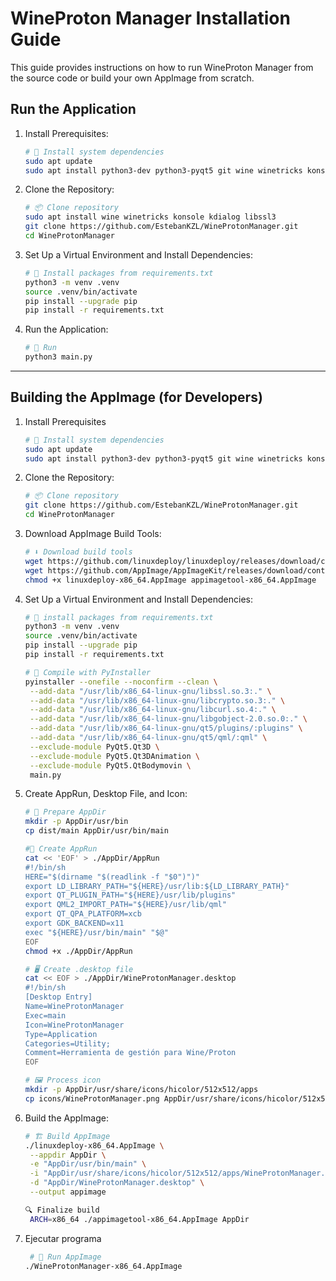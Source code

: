 # WineProton Manager Installation Guide

This guide provides instructions on how to run WineProton Manager from the source code or build your own AppImage from scratch.

## Run the Application

1. Install Prerequisites:
   ```bash
   # 🔧 Install system dependencies
   sudo apt update
   sudo apt install python3-dev python3-pyqt5 git wine winetricks konsole kdialog libssl3

2. Clone the Repository:
   ```bash
   # 📦 Clone repository
   sudo apt install wine winetricks konsole kdialog libssl3
   git clone https://github.com/EstebanKZL/WineProtonManager.git
   cd WineProtonManager

3. Set Up a Virtual Environment and Install Dependencies:
   ```bash
   # 🐍 Install packages from requirements.txt
   python3 -m venv .venv
   source .venv/bin/activate
   pip install --upgrade pip
   pip install -r requirements.txt

3. Run the Application:
   ```bash
   # 🏃 Run
   python3 main.py

---

## Building the AppImage (for Developers)

1. Install Prerequisites
   ```bash
   # 🔧 Install system dependencies
   sudo apt update
   sudo apt install python3-dev python3-pyqt5 git wine winetricks konsole kdialog libssl3 imagemagick

2. Clone the Repository:
   ```bash
   # 📦 Clone repository
   git clone https://github.com/EstebanKZL/WineProtonManager.git
   cd WineProtonManager
   
3. Download AppImage Build Tools:
   ```bash
   # ⬇️ Download build tools
   wget https://github.com/linuxdeploy/linuxdeploy/releases/download/continuous/linuxdeploy-x86_64.AppImage
   wget https://github.com/AppImage/AppImageKit/releases/download/continuous/appimagetool-x86_64.AppImage
   chmod +x linuxdeploy-x86_64.AppImage appimagetool-x86_64.AppImage

4. Set Up a Virtual Environment and Install Dependencies:
   ```bash
   # 🐍 install packages from requirements.txt
   python3 -m venv .venv
   source .venv/bin/activate
   pip install --upgrade pip
   pip install -r requirements.txt

   # 🔨 Compile with PyInstaller
   pyinstaller --onefile --noconfirm --clean \
    --add-data "/usr/lib/x86_64-linux-gnu/libssl.so.3:." \
    --add-data "/usr/lib/x86_64-linux-gnu/libcrypto.so.3:." \
    --add-data "/usr/lib/x86_64-linux-gnu/libcurl.so.4:." \
    --add-data "/usr/lib/x86_64-linux-gnu/libgobject-2.0.so.0:." \
    --add-data "/usr/lib/x86_64-linux-gnu/qt5/plugins/:plugins" \
    --add-data "/usr/lib/x86_64-linux-gnu/qt5/qml/:qml" \
    --exclude-module PyQt5.Qt3D \
    --exclude-module PyQt5.Qt3DAnimation \
    --exclude-module PyQt5.QtBodymovin \
    main.py
   
5. Create AppRun, Desktop File, and Icon:
   ```bash
   # 📁 Prepare AppDir
   mkdir -p AppDir/usr/bin
   cp dist/main AppDir/usr/bin/main

   #🔨 Create AppRun
   cat << 'EOF' > ./AppDir/AppRun
   #!/bin/sh
   HERE="$(dirname "$(readlink -f "$0")")"
   export LD_LIBRARY_PATH="${HERE}/usr/lib:${LD_LIBRARY_PATH}"
   export QT_PLUGIN_PATH="${HERE}/usr/lib/plugins"
   export QML2_IMPORT_PATH="${HERE}/usr/lib/qml"
   export QT_QPA_PLATFORM=xcb
   export GDK_BACKEND=x11
   exec "${HERE}/usr/bin/main" "$@"
   EOF
   chmod +x ./AppDir/AppRun

   # 🖥️ Create .desktop file
   cat << EOF > ./AppDir/WineProtonManager.desktop
   #!/bin/sh
   [Desktop Entry]
   Name=WineProtonManager
   Exec=main
   Icon=WineProtonManager
   Type=Application
   Categories=Utility;
   Comment=Herramienta de gestión para Wine/Proton
   EOF

   # 🖼️ Process icon
   mkdir -p AppDir/usr/share/icons/hicolor/512x512/apps
   cp icons/WineProtonManager.png AppDir/usr/share/icons/hicolor/512x512/apps/WineProtonManager.png
   
6. Build the AppImage:
   ```bash
   # 🏗️ Build AppImage
   ./linuxdeploy-x86_64.AppImage \
    --appdir AppDir \
    -e "AppDir/usr/bin/main" \
    -i "AppDir/usr/share/icons/hicolor/512x512/apps/WineProtonManager.png" \
    -d "AppDir/WineProtonManager.desktop" \
    --output appimage

   🔍 Finalize build
    ARCH=x86_64 ./appimagetool-x86_64.AppImage AppDir
   
7. Ejecutar programa
   ```bash
    # 🏃 Run AppImage
   ./WineProtonManager-x86_64.AppImage
